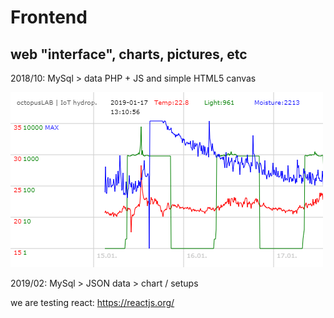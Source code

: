 # Frontend

web "interface", charts, pictures, etc
---

2018/10: MySql > data PHP + JS and simple HTML5 canvas

![data201812](./images/data20190117.png)

2019/02: MySql > JSON data > chart / setups

we are testing react: https://reactjs.org/
